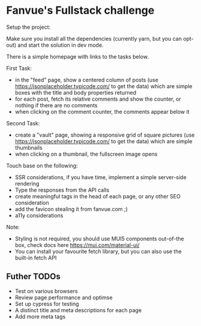 # Fanvue's Fullstack challenge

Setup the project:

Make sure you install all the dependencies (currently yarn, but you can opt-out) and start the solution in dev mode.

There is a simple homepage with links to the tasks below.

First Task:

- in the "feed" page, show a centered column of posts (use https://jsonplaceholder.typicode.com/ to get the data) which are simple boxes with the title and body properties returned
- for each post, fetch its relative comments and show the counter, or nothing if there are no comments
- when clicking on the comment counter, the comments appear below it

Second Task:

- create a "vault" page, showing a responsive grid of square pictures (use https://jsonplaceholder.typicode.com/ to get the data) which are simple thumbnails
- when clicking on a thumbnail, the fullscreen image opens

Touch base on the following:

- SSR considerations, if you have time, implement a simple server-side rendering
- Type the responses from the API calls
- create meaningful tags in the head of each page, or any other SEO consideration
- add the favicon stealing it from fanvue.com ;)
- a11y considerations

Note:

- Styling is not required, you should use MUI5 components out-of-the box, check docs here https://mui.com/material-ui/
- You can install your favourite fetch library, but you can also use the built-in fetch API

## Futher TODOs

- Test on various browsers
- Review page performance and optimse
- Set up cypress for testing
- A distinct title and meta descriptions for each page
- Add more meta tags
